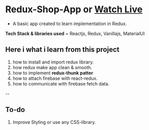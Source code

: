 # Redux-Shop-App or [Watch Live]()

- A basic app created to learn implementation in Redux.

**Tech Stack & libraries used** = Reactjs, Redux, Vanillajs, MaterialUI

## Here i what i learn from this project

1. how to install and import redux library.
2. how redux make app clean & smooth.
3. how to implement **redux-thunk patter**
4. how to attach firebase with react-redux.
5. how to communicate with firebase fetch data.

--

## To-do

1. Improve Styling or use any CSS-library.
